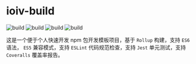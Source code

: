 # ioiv-build

![build](https://img.shields.io/github/issues/phyark/ioiv-build.svg)
![build](https://img.shields.io/github/forks/phyark/ioiv-build.svg)
![build](https://img.shields.io/github/stars/phyark/ioiv-build.svg)
![build](https://img.shields.io/github/license/phyark/ioiv-build.svg)

这是一个便于个人快速开发 npm 包开发模板项目，基于 `Rollup` 构建，支持 `ES6` 语法， `ES5` 兼容模式，支持 `ESLint` 代码规范检查，支持 `Jest` 单元测试，支持 `Coveralls` 覆盖率报告。


